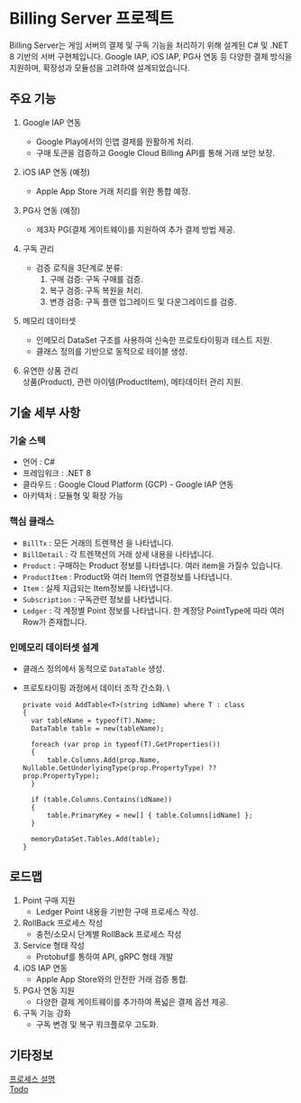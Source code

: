 # Billing Server 프로젝트

Billing Server는 게임 서버의 결제 및 구독 기능을 처리하기 위해 설계된 C# 및 .NET 8 기반의 서버 구현체입니다. Google IAP, iOS IAP, PG사 연동 등 다양한 결제 방식을 지원하며, 확장성과 모듈성을 고려하여 설계되었습니다.

## 주요 기능

1. Google IAP 연동
   - Google Play에서의 인앱 결제를 원활하게 처리.
   - 구매 토큰을 검증하고 Google Cloud Billing API를 통해 거래 보안 보장.
2. iOS IAP 연동 (예정)
   - Apple App Store 거래 처리를 위한 통합 예정.
3. PG사 연동 (예정)

   - 제3자 PG(결제 게이트웨이)를 지원하여 추가 결제 방법 제공.

4. 구독 관리

   - 검증 로직을 3단계로 분류:
     1. 구매 검증: 구독 구매를 검증.
     2. 복구 검증: 구독 복원을 처리.
     3. 변경 검증: 구독 플랜 업그레이드 및 다운그레이드를 검증.

5. 메모리 데이터셋

   - 인메모리 DataSet 구조를 사용하여 신속한 프로토타이핑과 테스트 지원.
   - 클래스 정의를 기반으로 동적으로 테이블 생성.

6. 유연한 상품 관리  
   상품(Product), 관련 아이템(ProductItem), 메타데이터 관리 지원.

## 기술 세부 사항

### 기술 스텍

- 언어 : C#
- 프레임워크 : .NET 8
- 클라우드 : Google Cloud Platform (GCP) - Google IAP 연동
- 아키텍처 : 모듈형 및 확장 가능

### 핵심 클래스

- `BillTx` : 모든 거래의 트렌잭션 을 나타냅니다.
- `BillDetail` : 각 트렌잭션의 거래 상세 내용을 나타냅니다.
- `Product` : 구매하는 Product 정보를 나타냅니다. 여러 item을 가질수 있습니다.
- `ProductItem` : Product와 여러 Item의 연결정보를 나타냅니다.
- `Item` : 실제 지급되는 Item정보를 나타냅니다.
- `Subscription` : 구독관련 정보를 나타냅니다.
- `Ledger` : 각 계정별 Point 정보를 나타냅니다. 한 계정당 PointType에 따라 여러 Row가 존재합니다.

### 인메모리 데이터셋 설계

- 클래스 정의에서 동적으로 `DataTable` 생성.
- 프로토타이핑 과정에서 데이터 조작 간소화. \

  ```
  private void AddTable<T>(string idName) where T : class
  {
    var tableName = typeof(T).Name;
    DataTable table = new(tableName);

    foreach (var prop in typeof(T).GetProperties())
    {
        table.Columns.Add(prop.Name, Nullable.GetUnderlyingType(prop.PropertyType) ?? prop.PropertyType);
    }

    if (table.Columns.Contains(idName))
    {
        table.PrimaryKey = new[] { table.Columns[idName] };
    }

    memoryDataSet.Tables.Add(table);
  }
  ```

## 로드맵

1. Point 구매 지원
   - Ledger Point 내용을 기반한 구매 프로세스 작성.
2. RollBack 프로세스 작성
   - 충전/소모시 단계별 RollBack 프로세스 작성
3. Service 형태 작성
   - Protobuf를 통하여 API, gRPC 형태 개발
4. iOS IAP 연동
   - Apple App Store와의 안전한 거래 검증 통합.
5. PG사 연동 지원
   - 다양한 결제 게이트웨이를 추가하여 폭넓은 결제 옵션 제공.
6. 구독 기능 강화
   - 구독 변경 및 복구 워크플로우 고도화.

## 기타정보

[프로세스 설명](docs/PROCESS.md)  
[Todo](docs/TODO.md)
